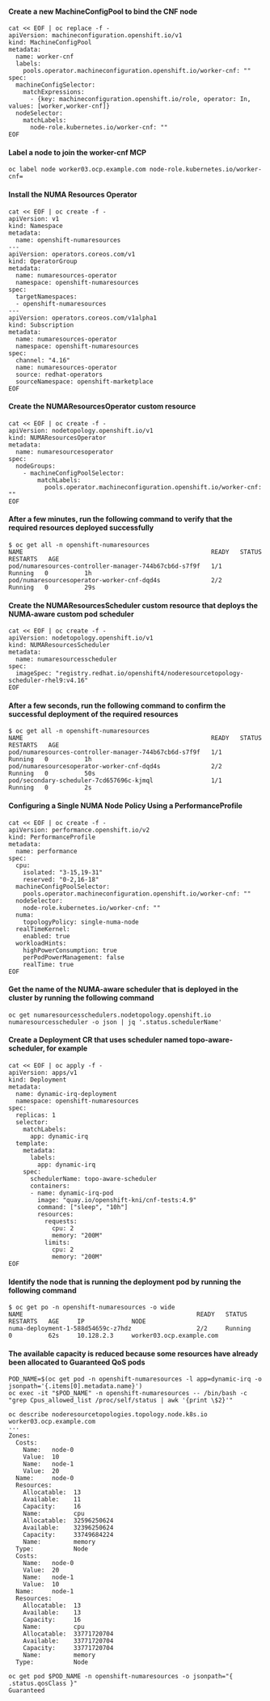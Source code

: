 
#### Create a new MachineConfigPool to bind the CNF node
~~~
cat << EOF | oc replace -f -
apiVersion: machineconfiguration.openshift.io/v1
kind: MachineConfigPool
metadata:
  name: worker-cnf
  labels:
    pools.operator.machineconfiguration.openshift.io/worker-cnf: ""
spec:
  machineConfigSelector:
    matchExpressions:
      - {key: machineconfiguration.openshift.io/role, operator: In, values: [worker,worker-cnf]} 
  nodeSelector:
    matchLabels:
      node-role.kubernetes.io/worker-cnf: "" 
EOF
~~~

#### Label a node to join the worker-cnf MCP
~~~
oc label node worker03.ocp.example.com node-role.kubernetes.io/worker-cnf=
~~~

#### Install the NUMA Resources Operator
~~~
cat << EOF | oc create -f -
apiVersion: v1
kind: Namespace
metadata:
  name: openshift-numaresources
---
apiVersion: operators.coreos.com/v1
kind: OperatorGroup
metadata:
  name: numaresources-operator
  namespace: openshift-numaresources
spec:
  targetNamespaces:
  - openshift-numaresources
---
apiVersion: operators.coreos.com/v1alpha1
kind: Subscription
metadata:
  name: numaresources-operator
  namespace: openshift-numaresources
spec:
  channel: "4.16"
  name: numaresources-operator
  source: redhat-operators
  sourceNamespace: openshift-marketplace
EOF
~~~

#### Create the NUMAResourcesOperator custom resource
~~~
cat << EOF | oc create -f -
apiVersion: nodetopology.openshift.io/v1
kind: NUMAResourcesOperator
metadata:
  name: numaresourcesoperator
spec:
  nodeGroups:
    - machineConfigPoolSelector:
        matchLabels:
          pools.operator.machineconfiguration.openshift.io/worker-cnf: "" 
EOF
~~~

#### After a few minutes, run the following command to verify that the required resources deployed successfully
~~~
$ oc get all -n openshift-numaresources
NAME                                                    READY   STATUS    RESTARTS   AGE
pod/numaresources-controller-manager-744b67cb6d-s7f9f   1/1     Running   0          1h
pod/numaresourcesoperator-worker-cnf-dqd4s              2/2     Running   0          29s
~~~

#### Create the NUMAResourcesScheduler custom resource that deploys the NUMA-aware custom pod scheduler
~~~
cat << EOF | oc create -f -
apiVersion: nodetopology.openshift.io/v1
kind: NUMAResourcesScheduler
metadata:
  name: numaresourcesscheduler
spec:
  imageSpec: "registry.redhat.io/openshift4/noderesourcetopology-scheduler-rhel9:v4.16"
EOF
~~~

#### After a few seconds, run the following command to confirm the successful deployment of the required resources
~~~
$ oc get all -n openshift-numaresources
NAME                                                    READY   STATUS    RESTARTS   AGE
pod/numaresources-controller-manager-744b67cb6d-s7f9f   1/1     Running   0          1h
pod/numaresourcesoperator-worker-cnf-dqd4s              2/2     Running   0          50s
pod/secondary-scheduler-7cd657696c-kjmql                1/1     Running   0          2s
~~~

#### Configuring a Single NUMA Node Policy Using a PerformanceProfile
~~~
cat << EOF | oc create -f -
apiVersion: performance.openshift.io/v2
kind: PerformanceProfile
metadata:
  name: performance
spec:
  cpu:
    isolated: "3-15,19-31"
    reserved: "0-2,16-18"
  machineConfigPoolSelector:
    pools.operator.machineconfiguration.openshift.io/worker-cnf: "" 
  nodeSelector:
    node-role.kubernetes.io/worker-cnf: ""
  numa:
    topologyPolicy: single-numa-node 
  realTimeKernel:
    enabled: true
  workloadHints:
    highPowerConsumption: true
    perPodPowerManagement: false
    realTime: true
EOF
~~~

#### Get the name of the NUMA-aware scheduler that is deployed in the cluster by running the following command
~~~
oc get numaresourcesschedulers.nodetopology.openshift.io numaresourcesscheduler -o json | jq '.status.schedulerName'
~~~


#### Create a Deployment CR that uses scheduler named topo-aware-scheduler, for example
~~~
cat << EOF | oc apply -f -
apiVersion: apps/v1
kind: Deployment
metadata:
  name: dynamic-irq-deployment
  namespace: openshift-numaresources
spec:
  replicas: 1
  selector:
    matchLabels:
      app: dynamic-irq
  template:
    metadata:
      labels:
        app: dynamic-irq
    spec:
      schedulerName: topo-aware-scheduler
      containers:
      - name: dynamic-irq-pod
        image: "quay.io/openshift-kni/cnf-tests:4.9"
        command: ["sleep", "10h"]
        resources:
          requests:
            cpu: 2
            memory: "200M"
          limits:
            cpu: 2
            memory: "200M"
EOF
~~~


#### Identify the node that is running the deployment pod by running the following command
~~~
$ oc get po -n openshift-numaresources -o wide
NAME                                                READY   STATUS    RESTARTS   AGE     IP             NODE
numa-deployment-1-588d54659c-z7hdz                  2/2     Running   0          62s     10.128.2.3     worker03.ocp.example.com
~~~


#### The available capacity is reduced because some resources have already been allocated to Guaranteed QoS pods
~~~ 
POD_NAME=$(oc get pod -n openshift-numaresources -l app=dynamic-irq -o jsonpath='{.items[0].metadata.name}')
oc exec -it "$POD_NAME" -n openshift-numaresources -- /bin/bash -c "grep Cpus_allowed_list /proc/self/status | awk '{print \$2}'"

oc describe noderesourcetopologies.topology.node.k8s.io worker03.ocp.example.com
···
Zones:
  Costs:
    Name:   node-0
    Value:  10
    Name:   node-1
    Value:  20
  Name:     node-0
  Resources:
    Allocatable:  13
    Available:    11
    Capacity:     16
    Name:         cpu
    Allocatable:  32596250624
    Available:    32396250624
    Capacity:     33749684224
    Name:         memory
  Type:           Node
  Costs:
    Name:   node-0
    Value:  20
    Name:   node-1
    Value:  10
  Name:     node-1
  Resources:
    Allocatable:  13
    Available:    13
    Capacity:     16
    Name:         cpu
    Allocatable:  33771720704
    Available:    33771720704
    Capacity:     33771720704
    Name:         memory
  Type:           Node

oc get pod $POD_NAME -n openshift-numaresources -o jsonpath="{ .status.qosClass }"
Guaranteed
~~~


